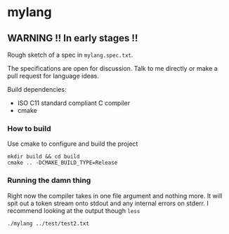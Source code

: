 # mylang


## WARNING !! In early stages !!

Rough sketch of a spec in ``mylang.spec.txt``.

The specifications are open for discussion.
Talk to me directly or make a pull request for language ideas.

Build dependencies:

- ISO C11 standard compliant C compiler
- cmake

### How to build

Use cmake to configure and build the project

	mkdir build && cd build
 	cmake .. -DCMAKE_BUILD_TYPE=Release


### Running the damn thing

Right now the compiler takes in one file argument and nothing more.
It will spit out a token stream onto stdout and any internal errors on
stderr. I recommend looking at the output though ``less``

	./mylang ../test/test2.txt

